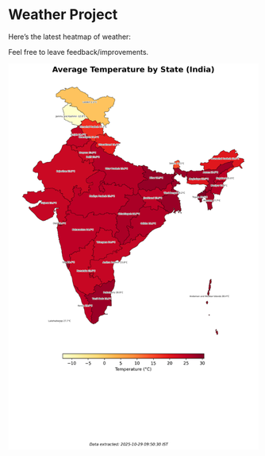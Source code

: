 # Weather Project

Here’s the latest heatmap of weather:

Feel free to leave feedback/improvements.

![India Heatmap](docs/assets/india_heatmap.png?v=019611)
